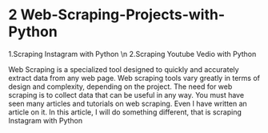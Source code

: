 # 2 Web-Scraping-Projects-with-Python
1.Scraping Instagram with Python \n
2.Scraping Youtube Vedio with Python

Web Scraping is a specialized tool designed to quickly and accurately extract data from any web page. Web scraping tools vary greatly in terms of design and complexity, depending on the project. 
The need for web scraping is to collect data that can be useful in any way.  You must have seen many articles and tutorials on web scraping. Even I have written an article on it. In this article, I will do something different, that is scraping Instagram with Python
